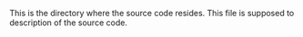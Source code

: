 This is the directory where the source code resides.
This file is supposed to description of the source code.
